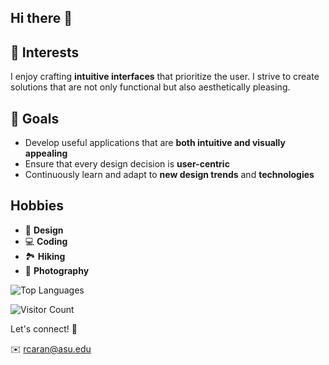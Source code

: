 ## Hi there 👋

## 🎨 Interests

I enjoy crafting **intuitive interfaces** that prioritize the user. I strive to create solutions that are not only functional but also aesthetically pleasing. 

## 🌟 Goals

-  Develop useful applications that are **both intuitive and visually appealing**
-  Ensure that every design decision is **user-centric**
-  Continuously learn and adapt to **new design trends** and **technologies**

## Hobbies

-  🎨 **Design**
-  💻 **Coding**
-  🏞️ **Hiking**
-  📸 **Photography**

  ![Top Languages](https://github-readme-stats.vercel.app/api/top-langs/?username=rcaredu&layout=compact)

  ![Visitor Count](https://komarev.com/ghpvc/?username=rcaredu)

Let's connect! 🚀

✉️  rcaran@asu.edu
